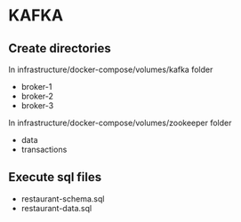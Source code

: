 # KAFKA

## Create directories

In infrastructure/docker-compose/volumes/kafka folder

- broker-1
- broker-2
- broker-3

In infrastructure/docker-compose/volumes/zookeeper folder

- data
- transactions

## Execute sql files

- restaurant-schema.sql
- restaurant-data.sql